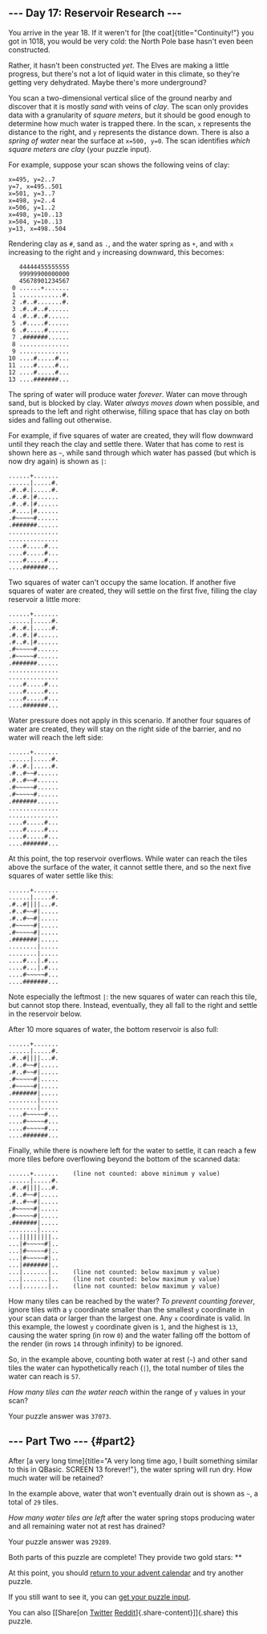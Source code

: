 --- Day 17: Reservoir Research ---
----------------------------------

You arrive in the year 18. If it weren't for [the
coat]{title="Continuity!"} you got in 1018, you would be very cold: the
North Pole base hasn't even been constructed.

Rather, it hasn't been constructed *yet*. The Elves are making a little
progress, but there's not a lot of liquid water in this climate, so
they're getting very dehydrated. Maybe there's more underground?

You scan a two-dimensional vertical slice of the ground nearby and
discover that it is mostly *sand* with veins of *clay*. The scan only
provides data with a granularity of *square meters*, but it should be
good enough to determine how much water is trapped there. In the scan,
`x` represents the distance to the right, and `y` represents the
distance down. There is also a *spring of water* near the surface at
`x=500, y=0`. The scan identifies *which square meters are clay* (your
puzzle input).

For example, suppose your scan shows the following veins of clay:

    x=495, y=2..7
    y=7, x=495..501
    x=501, y=3..7
    x=498, y=2..4
    x=506, y=1..2
    x=498, y=10..13
    x=504, y=10..13
    y=13, x=498..504

Rendering clay as `#`, sand as `.`, and the water spring as `+`, and
with `x` increasing to the right and `y` increasing downward, this
becomes:

       44444455555555
       99999900000000
       45678901234567
     0 ......+.......
     1 ............#.
     2 .#..#.......#.
     3 .#..#..#......
     4 .#..#..#......
     5 .#.....#......
     6 .#.....#......
     7 .#######......
     8 ..............
     9 ..............
    10 ....#.....#...
    11 ....#.....#...
    12 ....#.....#...
    13 ....#######...

The spring of water will produce water *forever*. Water can move through
sand, but is blocked by clay. Water *always moves down* when possible,
and spreads to the left and right otherwise, filling space that has clay
on both sides and falling out otherwise.

For example, if five squares of water are created, they will flow
downward until they reach the clay and settle there. Water that has come
to rest is shown here as `~`, while sand through which water has passed
(but which is now dry again) is shown as `|`:

    ......+.......
    ......|.....#.
    .#..#.|.....#.
    .#..#.|#......
    .#..#.|#......
    .#....|#......
    .#~~~~~#......
    .#######......
    ..............
    ..............
    ....#.....#...
    ....#.....#...
    ....#.....#...
    ....#######...

Two squares of water can't occupy the same location. If another five
squares of water are created, they will settle on the first five,
filling the clay reservoir a little more:

    ......+.......
    ......|.....#.
    .#..#.|.....#.
    .#..#.|#......
    .#..#.|#......
    .#~~~~~#......
    .#~~~~~#......
    .#######......
    ..............
    ..............
    ....#.....#...
    ....#.....#...
    ....#.....#...
    ....#######...

Water pressure does not apply in this scenario. If another four squares
of water are created, they will stay on the right side of the barrier,
and no water will reach the left side:

    ......+.......
    ......|.....#.
    .#..#.|.....#.
    .#..#~~#......
    .#..#~~#......
    .#~~~~~#......
    .#~~~~~#......
    .#######......
    ..............
    ..............
    ....#.....#...
    ....#.....#...
    ....#.....#...
    ....#######...

At this point, the top reservoir overflows. While water can reach the
tiles above the surface of the water, it cannot settle there, and so the
next five squares of water settle like this:

    ......+.......
    ......|.....#.
    .#..#||||...#.
    .#..#~~#|.....
    .#..#~~#|.....
    .#~~~~~#|.....
    .#~~~~~#|.....
    .#######|.....
    ........|.....
    ........|.....
    ....#...|.#...
    ....#...|.#...
    ....#~~~~~#...
    ....#######...

Note especially the leftmost `|`: the new squares of water can reach
this tile, but cannot stop there. Instead, eventually, they all fall to
the right and settle in the reservoir below.

After 10 more squares of water, the bottom reservoir is also full:

    ......+.......
    ......|.....#.
    .#..#||||...#.
    .#..#~~#|.....
    .#..#~~#|.....
    .#~~~~~#|.....
    .#~~~~~#|.....
    .#######|.....
    ........|.....
    ........|.....
    ....#~~~~~#...
    ....#~~~~~#...
    ....#~~~~~#...
    ....#######...

Finally, while there is nowhere left for the water to settle, it can
reach a few more tiles before overflowing beyond the bottom of the
scanned data:

    ......+.......    (line not counted: above minimum y value)
    ......|.....#.
    .#..#||||...#.
    .#..#~~#|.....
    .#..#~~#|.....
    .#~~~~~#|.....
    .#~~~~~#|.....
    .#######|.....
    ........|.....
    ...|||||||||..
    ...|#~~~~~#|..
    ...|#~~~~~#|..
    ...|#~~~~~#|..
    ...|#######|..
    ...|.......|..    (line not counted: below maximum y value)
    ...|.......|..    (line not counted: below maximum y value)
    ...|.......|..    (line not counted: below maximum y value)

How many tiles can be reached by the water? *To prevent counting
forever*, ignore tiles with a `y` coordinate smaller than the smallest
`y` coordinate in your scan data or larger than the largest one. Any `x`
coordinate is valid. In this example, the lowest `y` coordinate given is
`1`, and the highest is `13`, causing the water spring (in row `0`) and
the water falling off the bottom of the render (in rows `14` through
infinity) to be ignored.

So, in the example above, counting both water at rest (`~`) and other
sand tiles the water can hypothetically reach (`|`), the total number of
tiles the water can reach is `57`.

*How many tiles can the water reach* within the range of `y` values in
your scan?

Your puzzle answer was `37073`.

--- Part Two --- {#part2}
----------------

After [a very long
time]{title="A very long time ago, I built something similar to this in QBasic. SCREEN 13 forever!"},
the water spring will run dry. How much water will be retained?

In the example above, water that won't eventually drain out is shown as
`~`, a total of `29` tiles.

*How many water tiles are left* after the water spring stops producing
water and all remaining water not at rest has drained?

Your puzzle answer was `29289`.

Both parts of this puzzle are complete! They provide two gold stars:
\*\*

At this point, you should [return to your advent calendar](/2018) and
try another puzzle.

If you still want to see it, you can [get your puzzle input](17/input).

You can also [\[Share[on
[Twitter](https://twitter.com/intent/tweet?text=I%27ve+completed+%22Reservoir+Research%22+%2D+Day+17+%2D+Advent+of+Code+2018&url=https%3A%2F%2Fadventofcode%2Ecom%2F2018%2Fday%2F17&related=ericwastl&hashtags=AdventOfCode)
[Reddit](http://www.reddit.com/submit?url=https%3A%2F%2Fadventofcode%2Ecom%2F2018%2Fday%2F17&title=I%27ve+completed+%22Reservoir+Research%22+%2D+Day+17+%2D+Advent+of+Code+2018)]{.share-content}\]]{.share}
this puzzle.
